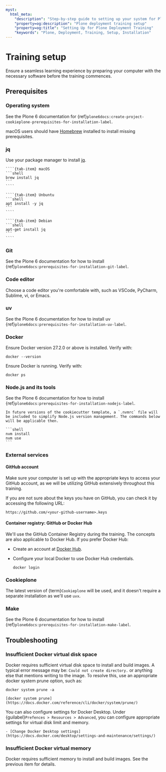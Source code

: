 ```yaml
---
myst:
  html_meta:
    "description": "Step-by-step guide to setting up your system for Plone deployment training"
    "property=og:description": "Plone deployment training setup"
    "property=og:title": "Setting Up for Plone Deployment Training"
    "keywords": "Plone, Deployment, Training, Setup, Installation"
---
```


# Training setup

Ensure a seamless learning experience by preparing your computer with the necessary software before the training commences.

## Prerequisites

### Operating system

See the Plone 6 documentation for {ref}`plone6docs:create-project-cookieplone-prerequisites-for-installation-label`.

macOS users should have [Homebrew](https://brew.sh/) installed to install missing prerequisites.

### jq

Use your package manager to install [jq](https://jqlang.org/).

`````{tab-set}
````{tab-item} macOS
```shell
brew install jq
```
````

````{tab-item} Unbuntu
```shell
apt install -y jq
```
````

````{tab-item} Debian
```shell
apt-get install jq
```
````
`````


### Git

See the Plone 6 documentation for how to install {ref}`plone6docs:prerequisites-for-installation-git-label`.

### Code editor

Choose a code editor you're comfortable with, such as VSCode, PyCharm, Sublime, vi, or Emacs.

### uv

See the Plone 6 documentation for how to install uv {ref}`plone6docs:prerequisites-for-installation-uv-label`.

### Docker

Ensure Docker version 27.2.0 or above is installed. Verify with:

```shell
docker --version
```

Ensure Docker is running. Verify with:

```shell
docker ps
```

### Node.js and its tools

See the Plone 6 documentation for how to install {ref}`plone6docs:prerequisites-for-installation-nodejs-label`.

````{todo}
In future versions of the cookiecutter template, a `.nvmrc` file will be included to simplify Node.js version management. The commands below will be applicable then.

```shell
nvm install
nvm use
```
````

### External services

#### GitHub account

Make sure your computer is set up with the appropriate keys to access your GitHub account,
as we will be utilizing GitHub extensively throughout this training.

If you are not sure about the keys you have on GitHub, you can check it by accessing the following URL:

`https://github.com/<your-github-username>.keys`

#### Container registry: GitHub or Docker Hub

We'll use the GitHub Container Registry during the training. The concepts are also applicable to Docker Hub. If you prefer Docker Hub:

- Create an account at [Docker Hub](https://hub.docker.com/).
- Configure your local Docker to use Docker Hub credentials.

  ```shell
  docker login
  ```

### Cookieplone

The latest version of {term}`Cookieplone` will be used, and it doesn't require a separate installation as we'll use `uvx`.

### Make

See the Plone 6 documentation for how to install {ref}`plone6docs:prerequisites-for-installation-make-label`.

## Troubleshooting

### Insufficient Docker virtual disk space

Docker requires sufficient virtual disk space to install and build images. A typical error message may be: `Could not create directory.` or anything else that mentions writing to the image.
To resolve this, use an appropriate docker system prune option, such as:

```shell
docker system prune -a
```

```{seealso}
[docker system prune](https://docs.docker.com/reference/cli/docker/system/prune/)
```

You can also configure settings for Docker Desktop.
Under {guilabel}`Prefences > Resources > Advanced`, you can configure appropriate settings for virtual disk limit and memory.

```{seealso}
- [Change Docker Desktop settings](https://docs.docker.com/desktop/settings-and-maintenance/settings/)
```

### Insufficient Docker virtual memory

Docker requires sufficient memory to install and build images. See the previous item for details.

